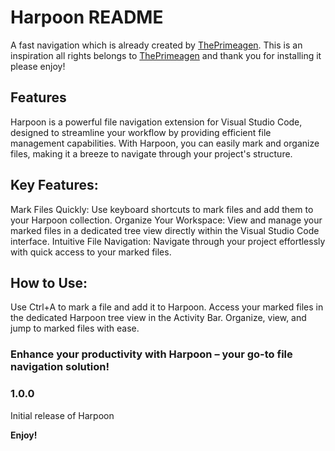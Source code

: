 # Harpoon README

A fast navigation which is already created by [ThePrimeagen](https://github.com/thePrimeagen/harpoon). This is an inspiration all rights belongs to [ThePrimeagen](https://github.com/thePrimeagen) and thank you for installing it please enjoy!

## Features

Harpoon is a powerful file navigation extension for Visual Studio Code, designed to streamline your workflow by providing efficient file management capabilities. With Harpoon, you can easily mark and organize files, making it a breeze to navigate through your project's structure.

## Key Features:

Mark Files Quickly: Use keyboard shortcuts to mark files and add them to your Harpoon collection.
Organize Your Workspace: View and manage your marked files in a dedicated tree view directly within the Visual Studio Code interface.
Intuitive File Navigation: Navigate through your project effortlessly with quick access to your marked files.

## How to Use:

Use Ctrl+A to mark a file and add it to Harpoon.
Access your marked files in the dedicated Harpoon tree view in the Activity Bar.
Organize, view, and jump to marked files with ease.

### Enhance your productivity with Harpoon – your go-to file navigation solution!

### 1.0.0

Initial release of Harpoon

**Enjoy!**
